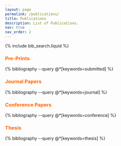```yaml
---
layout: page
permalink: /publications/
title: Publications
description: List of Publications.
nav: true
nav_order: 2
---
```


<!-- _pages/publications.md -->

<!-- Bibsearch Feature -->
{% include bib_search.liquid %}

<div class="publications">

  <h3 style="font-weight: bold; color: #ff6600;">Pre-Prints</h3>
  <div class="submitted">
    {% bibliography --query @*[keywords=submitted] %}
  </div>

  <h3 style="font-weight: bold; color: #ff6600;">Journal Papers</h3>
  <div class="journal">
    {% bibliography --query @*[keywords=journal] %}
  </div>

  <h3 style="font-weight: bold; color: #ff6600;">Conference Papers</h3>
  <div class="conference">
    {% bibliography --query @*[keywords=conference] %}
  </div>

  <h3 style="font-weight: bold; color: #ff6600;">Thesis</h3>
  <div class="thesis">
    {% bibliography --query @*[keywords=thesis] %}
  </div>

</div>
